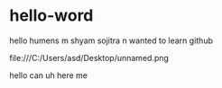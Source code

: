 # hello-word
hello humens m shyam sojitra n wanted to learn github

file:///C:/Users/asd/Desktop/unnamed.png

hello can uh here me
